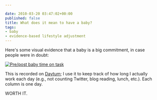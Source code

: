 ```yaml
---

date: 2010-03-20 03:47:02+00:00
published: false
title: What does it mean to have a baby?
tags:
- baby
- evidence-based lifestyle adjustment
---
```


Here's some visual evidence that a baby is a big commitment, in case people were in doubt:

[![Pre/post baby time on task](http://fink08.files.wordpress.com/2010/03/daytim.png)](http://fink08.files.wordpress.com/2010/03/daytim.png)

This is recorded on [Daytum](http://daytum.com/); I use it to keep track of how long I actually work each day (e.g., not counting Twitter, blog reading, lunch, etc.). Each column is one day.

WORTH IT.
